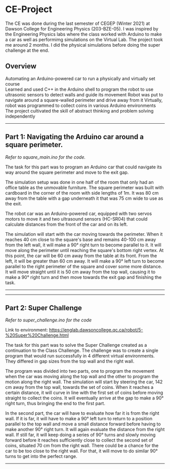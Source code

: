 # CE-Project

The CE was done during the last semester of CEGEP (Winter 2021) at Dawson College for Engineering Physics (203-BZE-05).
I was inspired by the Engineering Physics labs where the class worked with Arduino to make a car as well as performimg simulations on the Virtual Lab.
The project took me around 2 months. I did the physical simulations before doing the super challenge at the end. 

## Overview

Automating an Arduino-powered car to run a physically and virtually set course  
Learned and used C++ in the Arduino shell to program the robot to use ultrasonic sensors to detect walls and guide its movement 
Robot was put to navigate around a square-walled perimeter and drive away from it 
Virtually, robot was programmed to collect coins in various Arduino environments 
The project cultivated the skill of abstract thinking and problem solving independently 

-------------------------------------------------------------
**Part 1: Navigating the Arduino car around a square perimeter.**
-------------------------------------------------------------
_Refer to square_main.ino for the code._

The task for this part was to program an Arduino car that could navigate its way around the square perimeter and move to the exit gap.  

The simulation setup was done in one half of the room that only had an office table as the unmovable furniture. The square perimeter was built with cardboard in the corner of the room with side lengths of 1m. It was 80 cm away from the table with a gap underneath it that was 75 cm wide to use as the exit. 

The robot car was an Arduino-powered car, equipped with two servos motors to move it and two ultrasound sensors (HC-SR04) that could calculate distances from the front of the car and on its left. 

The simulation will start with the car moving towards the perimeter. When it reaches 40 cm close to the square's base and remains 40-100 cm away from the left wall, it will make a 90° right turn to become parallel to it. It will move along the perimeter until reaching the square's bottom right vertex. At this point, the car will be 60 cm away from the table at its front.  From the left, it will be greater than 60 cm away. It will make a 90° left turn to become parallel to the right perimeter of the square and cover some more distance. It will move straight until it is 50 cm away from the top wall, causing it to make a 90° right turn and then move towards the exit gap and finishing the task.
____________________________________________________________________________________________________________________________________________




-------------------------------------------------------------
**Part 2: Super Challenge**
-------------------------------------------------------------
_Refer to super_challenge.ino for the code_

Link to environment: https://englab.dawsoncollege.qc.ca/robot/5-%20Super%20Challenge.html

The task for this part was to solve the Super Challenge created as a continuation to the Class Challenge. The challenge was to create a single program that would run successfully in 4 different virtual environments. They differed in gap sizes from the top wall and the right wall. 

The program was divided into two parts, one to program the movement when the car was moving along the top wall and the other to program the motion along the right wall. The simulation will start by steering the car, 142 cm away from the top wall, towards the set of coins. When it reaches a certain distance, it will curve in line with the first set of coins before moving straight to collect the coins. It will eventually arrive at the gap to make a 90° right turn, thus bringing the end to the first part. 

In the second part, the car will have to evaluate how far it is from the right wall. If it is far, it will have to make a 90° left turn to return to a position parallel to the top wall and move a small distance forward before having to make another 90° right turn. It will again evaluate the distance from the right wall. If still far, it will keep doing a series of 90° turns and slowly moving forward before it reaches sufficiently close to collect the second set of coins, situated 70 cm from the right wall. There could be a chance for the car to be too close to the right wall. For that, it will move to do similar 90° turns to get into the perfect range.
____________________________________________________________________________________________________________________________________________

